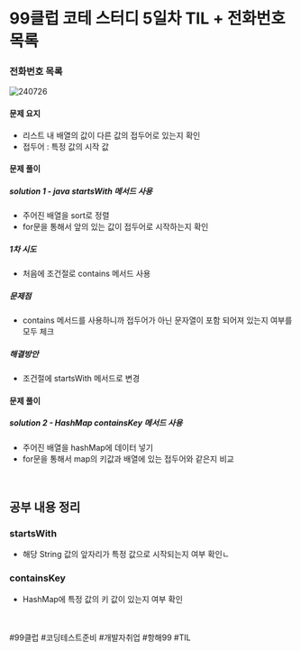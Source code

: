 # 99클럽 코테 스터디 5일차 TIL + 전화번호 목록

### 전화번호 목록

![240726](https://github.com/user-attachments/assets/9ef3e847-8e06-4d5c-a1e4-4191aaf875b5)

#### 문제 요지
- 리스트 내 배열의 값이 다른 값의 접두어로 있는지 확인
- 접두어 : 특정 값의 시작 값

#### 문제 풀이
##### solution 1 - java startsWith 메서드 사용
- 주어진 배열을 sort로 정렬
- for문을 통해서 앞의 있는 값이 접두어로 시작하는지 확인

##### 1차 시도
- 처음에 조건절로 contains 메서드 사용

##### 문제점
- contains 메서드를 사용하니까 접두어가 아닌 문자열이 포함 되어져 있는지 여부를 모두 체크

##### 해결방안
- 조건절에 startsWith 메서드로 변경


#### 문제 풀이
##### solution 2 - HashMap containsKey 메서드 사용
- 주어진 배열을 hashMap에 데이터 넣기
- for문을 통해서 map의 키값과 배열에 있는 접두어와 같은지 비교

<br>

## 공부 내용 정리

### startsWith
- 해당 String 값의 앞자리가 특정 값으로 시작되는지 여부 확인ㄴ

### containsKey
- HashMap에 특정 값의 키 값이 있는지 여부 확인


<br>
<br>
#99클럽 #코딩테스트준비 #개발자취업 #항해99 #TIL
